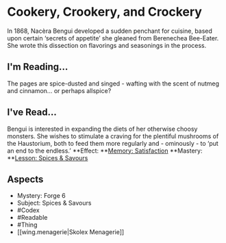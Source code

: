# Cookery, Crookery, and Crockery
In 1868, Nacèra Bengui developed a sudden penchant for cuisine, based upon certain ‘secrets of appetite’ she gleaned from Berenechea Bee-Eater. She wrote this dissection on flavorings and seasonings in the process.
## I'm Reading...
The pages are spice-dusted and singed - wafting with the scent of nutmeg and cinnamon… or perhaps allspice? 
## I've Read...
Bengui is interested in expanding the diets of her otherwise choosy monsters. She wishes to stimulate a craving for the plentiful mushrooms of the Haustorium, both to feed them more regularly and - ominously - to ‘put an end to the endless.’
**Effect: **[Memory: Satisfaction](https://uadaf.theevilroot.xyz/rowenarium/element/mem.satisfaction)
**Mastery: **[Lesson: Spices & Savours](https://uadaf.theevilroot.xyz/rowenarium/element/x.spices.savours)
## Aspects
- Mystery: Forge 6
- Subject: Spices & Savours
- #Codex
- #Readable
- #Thing
- [[wing.menagerie|Skolex Menagerie]]
